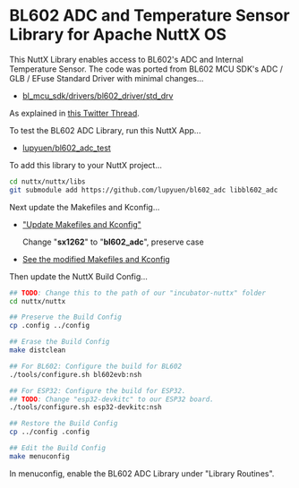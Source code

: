 # BL602 ADC and Temperature Sensor Library for Apache NuttX OS

This NuttX Library enables access to BL602's ADC and Internal Temperature Sensor. The code was ported from BL602 MCU SDK's ADC / GLB / EFuse Standard Driver with minimal changes...

-   [bl_mcu_sdk/drivers/bl602_driver/std_drv](https://github.com/bouffalolab/bl_mcu_sdk/blob/master/drivers/bl602_driver/std_drv)

As explained in [this Twitter Thread](https://twitter.com/MisterTechBlog/status/1481425041275617283).

To test the BL602 ADC Library, run this NuttX App...

-   [lupyuen/bl602_adc_test](https://github.com/lupyuen/bl602_adc_test)

To add this library to your NuttX project...

```bash
cd nuttx/nuttx/libs
git submodule add https://github.com/lupyuen/bl602_adc libbl602_adc
```

Next update the Makefiles and Kconfig...

-   ["Update Makefiles and Kconfig"](https://lupyuen.github.io/articles/sx1262#update-makefiles-and-kconfig)

    Change "__sx1262__" to "__bl602_adc__", preserve case

-   [See the modified Makefiles and Kconfig](https://github.com/lupyuen/incubator-nuttx/commit/cbe6be8ca58407ec4a124348dd19c4986a60335e)

Then update the NuttX Build Config...

```bash
## TODO: Change this to the path of our "incubator-nuttx" folder
cd nuttx/nuttx

## Preserve the Build Config
cp .config ../config

## Erase the Build Config
make distclean

## For BL602: Configure the build for BL602
./tools/configure.sh bl602evb:nsh

## For ESP32: Configure the build for ESP32.
## TODO: Change "esp32-devkitc" to our ESP32 board.
./tools/configure.sh esp32-devkitc:nsh

## Restore the Build Config
cp ../config .config

## Edit the Build Config
make menuconfig 
```

In menuconfig, enable the BL602 ADC Library under "Library Routines".

